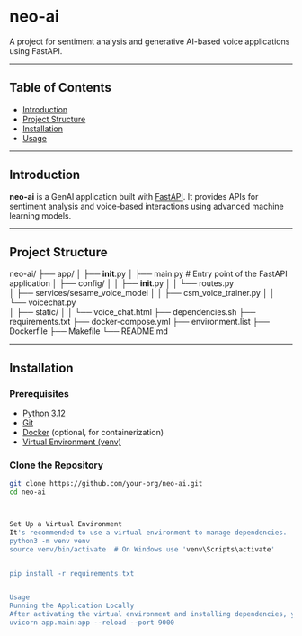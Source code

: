 # neo-ai

A project for sentiment analysis and generative AI-based voice applications using FastAPI.

---

## Table of Contents

- [Introduction](#introduction)
- [Project Structure](#project-structure)
- [Installation](#installation)
- [Usage](#usage)

---

## Introduction

**neo-ai** is a GenAI application built with [FastAPI](https://fastapi.tiangolo.com/). It provides APIs for sentiment analysis and voice-based interactions using advanced machine learning models.

---

## Project Structure

neo-ai/
├── app/
│   ├── __init__.py
│   ├── main.py                   # Entry point of the FastAPI application
│   ├── config/
│   │   ├── __init__.py
│   │   └── routes.py  
│   ├── services/sesame_voice_model
│   │   ├── csm_voice_trainer.py
│   │   └── voicechat.py   
│   ├── static/
│   │   └── voice_chat.html
├── dependencies.sh
├── requirements.txt
├── docker-compose.yml
├── environment.list
├── Dockerfile
├── Makefile
└── README.md


---

## Installation

### Prerequisites

- [Python 3.12](https://www.python.org/downloads/)
- [Git](https://git-scm.com/downloads)
- [Docker](https://docs.docker.com/get-docker/) (optional, for containerization)
- [Virtual Environment (venv)](https://docs.python.org/3/library/venv.html)

### Clone the Repository

```bash
git clone https://github.com/your-org/neo-ai.git
cd neo-ai



Set Up a Virtual Environment
It's recommended to use a virtual environment to manage dependencies.
python3 -m venv venv
source venv/bin/activate  # On Windows use 'venv\Scripts\activate'


pip install -r requirements.txt


Usage
Running the Application Locally
After activating the virtual environment and installing dependencies, you can run the application:
uvicorn app.main:app --reload --port 9000